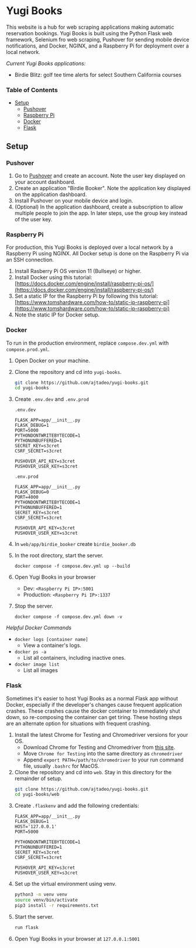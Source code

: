 # Yugi Books <!-- omit in toc -->
This website is a hub for web scraping applications making automatic reservation bookings. Yugi Books is built using the Python Flask web framework, Selenium fro web scraping, Pushover for sending mobile device notifications, and Docker, NGINX, and a Raspberry Pi for deployment over a local network. 

*Current Yugi Books applications:*
* Birdie Blitz: golf tee time alerts for select Southern California courses

### Table of Contents <!-- omit in toc -->
- [Setup](#setup)
  - [Pushover](#pushover)
  - [Raspberry Pi](#raspberry-pi)
  - [Docker](#docker)
  - [Flask](#flask)

<!-- ## Application Organization

### Dev

### Prod -->

## Setup

### Pushover
1. Go to [Pushover](https://pushover.net/) and create an account. Note the user key displayed on your account dashboard.
2. Create an application "Birdie Booker". Note the application key displayed on the application dashboard.
3. Install Pushover on your mobile device and login.
4. (Optional) In the application dashboard, create a subscription to allow multiple people to join the app. In later steps, use the group key instead of the user key.
    
### Raspberry Pi
For production, this Yugi Books is deployed over a local network by a Raspberry Pi using NGINX. All Docker setup is done on the Raspberry Pi via an SSH connection. 
1. Install Rasberry Pi OS version 11 (Bullseye) or higher.
2. Install Docker using this tutorial: [https://docs.docker.com/engine/install/raspberry-pi-os/](https://docs.docker.com/engine/install/raspberry-pi-os/)
3. Set a static IP for the Raspberry Pi by following this tutorial: [https://www.tomshardware.com/how-to/static-ip-raspberry-pi](https://www.tomshardware.com/how-to/static-ip-raspberry-pi)
4. Note the static IP for Docker setup.

### Docker
To run in the production environment, replace `compose.dev.yml` with `compose.prod.yml`. 

1. Open Docker on your machine.
2. Clone the repository and cd into `yugi-books`.
    ```sh
    git clone https://github.com/ajtadeo/yugi-books.git
    cd yugi-books
    ```
3. Create `.env.dev` and `.env.prod`
   
   `.env.dev`
   ```env
   FLASK_APP=app/__init__.py
   FLASK_DEBUG=1
   PORT=5000
   PYTHONDONTWRITEBYTECODE=1
   PYTHONUNBUFFERED=1
   SECRET_KEY=s3cret
   CSRF_SECRET=s3cret

   PUSHOVER_API_KEY=s3cret
   PUSHOVER_USER_KEY=s3cret
   ```

   `.env.prod`
   ```env
   FLASK_APP=app/__init__.py
   FLASK_DEBUG=0
   PORT=4000
   PYTHONDONTWRITEBYTECODE=1
   PYTHONUNBUFFERED=1
   SECRET_KEY=s3cret
   CSRF_SECRET=s3cret

   PUSHOVER_API_KEY=s3cret
   PUSHOVER_USER_KEY=s3cret
   ```
4. In `web/app/birdie_booker` create `birdie_booker.db`
4. In the root directory, start the server.
    ```
    docker compose -f compose.dev.yml up --build
    ```
5. Open Yugi Books in your browser
    * Dev: `<Raspberry Pi IP>:5001`
    * Production: `<Raspberry Pi IP>:1337`
6. Stop the server.
    ```
    docker compose -f compose.dev.yml down -v
    ```

*Helpful Docker Commands*
* `docker logs [container name]`
  * View a container's logs.
* `docker ps -a`
  * List all containers, including inactive ones.
* `docker image list`
  * List all images

### Flask
Sometimes it's easier to host Yugi Books as a normal Flask app without Docker, especially if the developer's changes cause frequent application crashes. These crashes cause the docker container to immediately shut down, so re-composing the container can get tiring. These hosting steps are an alternate option for situations with frequent crashing.

1. Install the latest Chrome for Testing and Chromedriver versions for your OS.
    * Download Chrome for Testing and Chromedriver from [this site](https://googlechromelabs.github.io/chrome-for-testing/).
    * Move `Chrome for Testing` into the same directory as `chromedriver`
    * Append `export PATH=/path/to/chromedriver` to your run command file, usually `.bashrc` for MacOS.
2. Clone the repository and cd into `web`. Stay in this directory for the remainder of setup.
    ```sh
    git clone https://github.com/ajtadeo/yugi-books.git
    cd yugi-books/web
    ```
3. Create `.flaskenv` and add the following credentials:
    ```env
    FLASK_APP=app/__init__.py
    FLASK_DEBUG=1
    HOST='127.0.0.1'
    PORT=5000

    PYTHONDONTWRITEBYTECODE=1
    PYTHONUNBUFFERED=1
    SECRET_KEY=s3cret
    CSRF_SECRET=s3cret

    PUSHOVER_API_KEY=s3cret
    PUSHOVER_USER_KEY=s3cret
    ```
4. Set up the virtual environment using venv.
     ```sh
     python3 -m venv venv
     source venv/bin/activate
     pip3 install -r requirements.txt
     ```
5. Start the server.
    ```sh
    run flask
    ```
6. Open Yugi Books in your browser at `127.0.0.1:5001`
